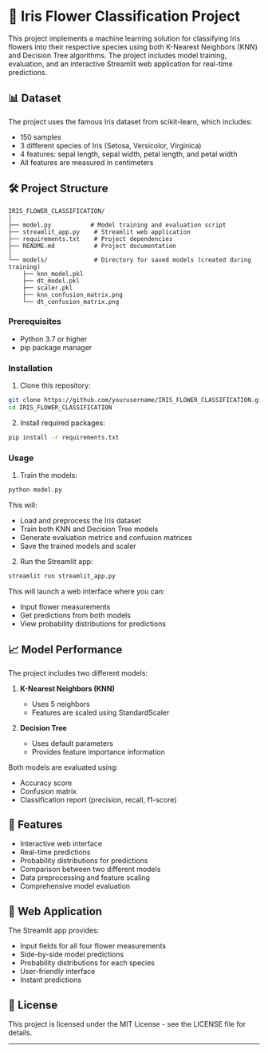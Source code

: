 # 🌸 Iris Flower Classification Project  

This project implements a machine learning solution for classifying Iris flowers into their respective species using both K-Nearest Neighbors (KNN) and Decision Tree algorithms. The project includes model training, evaluation, and an interactive Streamlit web application for real-time predictions.  


## 📊 Dataset  

The project uses the famous Iris dataset from scikit-learn, which includes:  
- 150 samples  
- 3 different species of Iris (Setosa, Versicolor, Virginica)  
- 4 features: sepal length, sepal width, petal length, and petal width  
- All features are measured in centimeters  

## 🛠️ Project Structure  

```
IRIS_FLOWER_CLASSIFICATION/
│
├── model.py           # Model training and evaluation script
├── streamlit_app.py    # Streamlit web application
├── requirements.txt    # Project dependencies
├── README.md           # Project documentation
│
└── models/             # Directory for saved models (created during training)
    ├── knn_model.pkl
    ├── dt_model.pkl
    ├── scaler.pkl
    ├── knn_confusion_matrix.png
    └── dt_confusion_matrix.png
```  

### Prerequisites  

- Python 3.7 or higher  
- pip package manager  

### Installation  

1. Clone this repository:  
```bash
git clone https://github.com/yourusername/IRIS_FLOWER_CLASSIFICATION.git
cd IRIS_FLOWER_CLASSIFICATION
```  

2. Install required packages:  
```bash
pip install -r requirements.txt
```  

### Usage  

1. Train the models:  
```bash
python model.py
```
This will:  
- Load and preprocess the Iris dataset  
- Train both KNN and Decision Tree models  
- Generate evaluation metrics and confusion matrices  
- Save the trained models and scaler  

2. Run the Streamlit app:  
```bash
streamlit run streamlit_app.py
```
This will launch a web interface where you can:  
- Input flower measurements  
- Get predictions from both models  
- View probability distributions for predictions  

## 📈 Model Performance  

The project includes two different models:  
1. **K-Nearest Neighbors (KNN)**  
   - Uses 5 neighbors  
   - Features are scaled using StandardScaler  
   
2. **Decision Tree**  
   - Uses default parameters  
   - Provides feature importance information  

Both models are evaluated using:  
- Accuracy score  
- Confusion matrix  
- Classification report (precision, recall, f1-score)  

## 🌟 Features  

- Interactive web interface  
- Real-time predictions  
- Probability distributions for predictions  
- Comparison between two different models  
- Data preprocessing and feature scaling  
- Comprehensive model evaluation  

## 📱 Web Application  

The Streamlit app provides:  
- Input fields for all four flower measurements  
- Side-by-side model predictions  
- Probability distributions for each species  
- User-friendly interface  
- Instant predictions  

## 📝 License  

This project is licensed under the MIT License - see the LICENSE file for details.  

---
